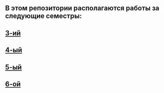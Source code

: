 ## В этом репозитории располагаются работы за следующие семестры:
## [3-ий](https://github.com/M-Labyrin/python_portfolio/tree/main/3_sem)
## [4-ый](https://github.com/M-Labyrin/python_portfolio/tree/main/4_sem)
## [5-ый](https://github.com/M-Labyrin/python_portfolio/tree/main/5_sem)
## [6-ой](https://github.com/M-Labyrin/python_portfolio/tree/main/3_sem)
